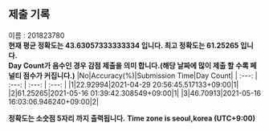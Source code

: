 


  
## 제출 기록  
이름 : 201823780  
**현재 평균 정확도는 43.63057333333334 입니다. 최고 정확도는 61.25265 입니다.**  
**Day Count가 음수인 경우 감점 제출을 의미 합니다.(해당 날짜에 많이 제출 할 수록 페널티 점수가 커집니다.)**
|No|Accuracy(%)|Submission Time|Day Count|
| :---: | :---: | :---: | :---: |
|1|22.92994|2021-04-29 20:56:45.517133+09:00|1|
|2|61.25265|2021-05-16 01:39:42.308549+09:00|1|
|3|46.70913|2021-05-16 16:03:06.946240+09:00|2|


**정확도는 소숫점 5자리 까지 출력됩니다.**
**Time zone is seoul,korea (UTC+9:00)**
